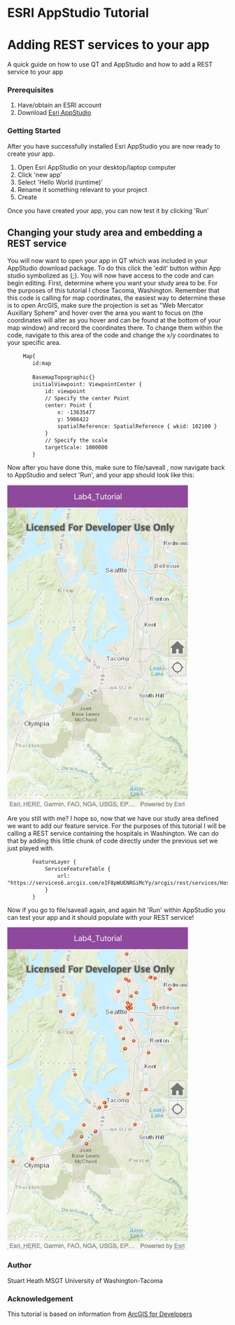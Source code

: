 # ESRI AppStudio Tutorial
# Adding REST services to your app
A quick guide on how to use QT and AppStudio and how to add a REST service to your app

### Prerequisites
1. Have/obtain an ESRI account
2. Download <a href="http://doc.arcgis.com/en/appstudio/download/" rel="nofollow">Esri AppStudio</a>

### Getting Started
After you have successfully installed Esri AppStudio you are now ready to create your app.
1. Open Esri AppStudio on your desktop/laptop computer
2. Click 'new app'
3. Select 'Hello World (runtime)'
4. Rename it something relevant to your project
5. Create

Once you have created your app, you can now test it by clicking 'Run'

## Changing your study area and embedding a REST service
You will now want to open your app in QT which was included in your AppStudio download package. To do this click the 'edit' button within App studio symbolized as {;}. You will now have access to the code and can begin editing. First, determine where you want your study area to be. For the purposes of this tutorial I chose Tacoma, Washington. Remember that this code is calling for map coordinates, the easiest way to determine these is to open ArcGIS, make sure the projection is set as "Web Mercator Auxillary Sphere" and hover over the area you want to focus on (the coordinates will alter as you hover and can be found at the bottom of your map window) and record the coordinates there. To change them within the code, navigate to this area of the code and change the x/y coordinates to your specific area.

         
         Map{
            id:map

            BasemapTopographic{}
            initialViewpoint: ViewpointCenter {
                id: viewpoint
                // Specify the center Point
                center: Point {
                    x: -13635477
                    y: 5986422
                    spatialReference: SpatialReference { wkid: 102100 }
                }
                // Specify the scale
                targetScale: 1000000
            } 
            
            
Now after you have done this, make sure to file/saveall , now navigate back to AppStudio and select 'Run', and your app should look like this:

<img src="https://github.com/heaths91/AppStudio-Feature-Service-Tutorial/blob/master/tacoma.png" alt="" style="max-width:100%;">

Are you still with me? I hope so, now that we have our study area defined we want to add our feature service. For the purposes of this tutorial I will be calling a REST service containing the hospitals in Washington. We can do that by adding this little chunk of code directly under the previous set we just played with.
         
            FeatureLayer {
                ServiceFeatureTable {
                    url: "https://services6.arcgis.com/eIF8pWUENRGiMcYy/arcgis/rest/services/Hospitals/FeatureServer/0"
                }
            }
            
Now if you go to file/saveall again, and again hit 'Run' within AppStudio you can test your app and it should populate with your REST service!

<img src="https://github.com/heaths91/AppStudio-Feature-Service-Tutorial/blob/master/featureservice.png" alt="" style="max-width:100%;">
            

### Author
Stuart Heath MSGT University of Washington-Tacoma

### Acknowledgement
This tutorial is based on information from <a href="https://developers.arcgis.com/qt/latest/qml/sample-code/sample-qt-featurelayer-featureservice.htm" rel="nofollow">ArcGIS for Developers</a>

